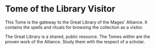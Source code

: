 # Tome of the Library Visitor

This Tome is the gateway to the Great Library of the Mages' Alliance. It contains the spells and rituals for browsing the collection as a visitor.

The Great Library is a shared, public resource. The Tomes within are the proven work of the Alliance. Study them with the respect of a scholar.
